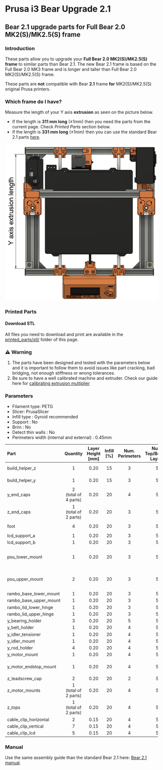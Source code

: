 # Prusa i3 Bear Upgrade 2.1

## Bear 2.1 upgrade parts for Full Bear 2.0 MK2(S)/MK2.5(S) frame

### Introduction

These parts allow you to upgrade your __Full Bear 2.0 MK2(S)/MK2.5(S) frame__ to similar parts than Bear 2.1. The new Bear 2.1 frame is based on the Full Bear 2.0 MK3 frame and is longer and taller than Full Bear 2.0 MK2(S)/MK2.5(S) frame.

These parts are __not__ compatible with Bear __2.1__ frame __for__ MK2(S)/MK2.5(S) original Prusa printers.


### Which frame do I have?

Measure the length of your Y axis **extrusion** as seen on the picture below.
  * If the length is **311 mm long** (±1mm) then you need the parts from the current page. Check _Printed Parts_ section below.
  * If the length is **331 mm long** (±1mm) then you can use the standard Bear 2.1 parts [here](../../printed_parts/).

![Bear version frame size](img/bear_version_size_faq.jpg)


### Printed Parts


#### Download STL

All files you need to download and print are available in the [printed_parts/stl/](./printed_parts/stl/) folder of this page.

### :warning: Warning

1. The parts have been designed and tested with the parameters below and it is important to follow them to avoid issues like part cracking, bad bridging, not enough stiffness or wrong tolerances.
1. Be sure to have a well calibrated machine and extruder. Check our guide here for [calibrating extrusion multiplier](https://guides.bear-lab.com/Guide/Extrusion+multiplier+and+filament+diameter/8?lang=en)

### Parameters

* Filament type: PETG
* Slicer: PrusaSlicer
* Infill type : Gyroid recommended
* Support : No
* Brim : No
* Detect thin walls : No
* Perimeters width (internal and external) : 0.45mm


| Part | Quantity | Layer<br/>Height<br/>[mm] | Infill<br/>[%] | Num.<br/>Perimeters | Num.<br/>Top/Bottom<br/>Layers | Note |
|:----|:----:|:----:|:----:|:----:|:----:|:----|
| build_helper_z         | 1 | 0.20 | 15 | 3 | 5 | PLA is fine too |
| build_helper_y         | 1 | 0.20 | 15 | 3 | 5 | PLA is fine too |
| y_end_caps             | 2<br/>(total of 4 parts) | 0.20 | 20 | 4 | 5 | PLA is fine too |
| z_end_caps             | 1<br/>(total of 2 parts) | 0.20 | 20 | 3 | 5 | PLA is fine too |
| foot                   | 4 | 0.20 | 20 | 3 | 5 | PLA is fine too |
| lcd_support_a          | 1 | 0.20 | 20 | 3 | 5 | |
| lcd_support_b          | 1 | 0.20 | 20 | 3 | 5 | |
| psu_lower_mount        | 1 | 0.20 | 20 | 3 | 5 | same for black and silver versions |
| psu_upper_mount        | 2 | 0.20 | 20 | 3 | 5 | same for black and silver versions |
| rambo_base_lower_mount | 1 | 0.20 | 20 | 3 | 5 | |
| rambo_base_upper_mount | 1 | 0.20 | 20 | 3 | 5 | |
| rambo_lid_lower_hinge  | 1 | 0.20 | 20 | 3 | 5 | |
| rambo_lid_upper_hinge  | 1 | 0.20 | 20 | 3 | 5 | |
| y_bearing_holder       | 3 | 0.20 | 20 | 5 | 5 | |
| y_belt_holder          | 1 | 0.20 | 20 | 4 | 5 | |
| y_idler_tensioner      | 1 | 0.20 | 20 | 4 | 5 | |
| y_idler_mount          | 1 | 0.20 | 20 | 4 | 5 | |
| y_rod_holder           | 4 | 0.20 | 20 | 4 | 5 | |
| y_motor_mount          | 1 | 0.20 | 20 | 4 | 5 | |
| y_motor_endstop_mount  | 1 | 0.20 | 20 | 4 | 5 | Only for MK2S or MK2.5(S) |
| z_leadscrew_cap        | 2 | 0.20 | 20 | 2 | 5 | |
| z_motor_mounts         | 1<br/>(total of 2 parts) | 0.20 | 20 | 4 | 5 | |
| z_tops                 | 1<br/>(total of 2 parts) | 0.20 | 20 | 4 | 5 | |
| cable_clip_horizontal  | 2 | 0.15 | 20 | 4 | 5 | |
| cable_clip_vertical    | 7 | 0.15 | 20 | 4 | 5 | |
| cable_clip_lcd         | 5 | 0.15 | 20 | 4 | 5 | |


### Manual

Use the same assembly guide than the standard Bear 2.1 here: [Bear 2.1 manual](../../manual).
